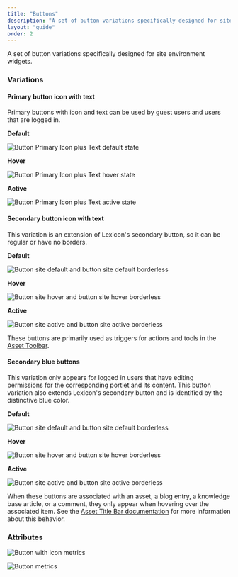 ```yaml
---
title: "Buttons"
description: "A set of button variations specifically designed for site environment widgets."
layout: "guide"
order: 2
---
```


<div class="page-description">A set of button variations specifically designed for site environment widgets.</div>

### Variations

#### Primary button icon with text

Primary buttons with icon and text can be used by guest users and users that are logged in.

**Default**

![Button Primary Icon plus Text default state](/lexicon/images/sites/ButtonSitesPrimaryIconTextDefault.jpg)

**Hover**

![Button Primary Icon plus Text hover state](/lexicon/images/sites/ButtonSItesPrimaryIconTextHover.jpg)

**Active**

![Button Primary Icon plus Text active state](/lexicon/images/sites/ButtonSitesPrimaryIconTextActive.jpg)

#### Secondary button icon with text

This variation is an extension of Lexicon's secondary button, so it can be regular or have no borders.

**Default**

![Button site default and button site default borderless](/lexicon/images/sites/ButtonSitesDefault.jpg)

**Hover**

![Button site hover and button site hover borderless](/lexicon/images/sites/ButtonSitesHover.jpg)

**Active**

![Button site active and button site active borderless](/lexicon/images/sites/ButtonSitesActive.jpg)

These buttons are primarily used as triggers for actions and tools in the [Asset Toolbar](./assetToolbar).

#### Secondary blue buttons

This variation only appears for logged in users that have editing permissions for the corresponding portlet and its content. This button variation also extends Lexicon's secondary button and is identified by the distinctive blue color.

**Default**

![Button site default and button site default borderless](/lexicon/images/sites/ButtonSitesBlueDefault.jpg)

**Hover**

![Button site hover and button site hover borderless](/lexicon/images/sites/ButtonSitesBlueHover.jpg)

**Active**

![Button site active and button site active borderless](/lexicon/images/sites/ButtonSitesBlueActive.jpg)


When these buttons are associated with an asset, a blog entry, a knowledge base article, or a comment, they only appear when hovering over the associated item. See the [Asset Title Bar documentation](./assetTitleBar) for more information about this behavior.

### Attributes

![Button with icon metrics](/lexicon/images/sites/ButtonSitesIconMetrics.jpg)

![Button metrics](/lexicon/images/sites/ButtonSitesMetrics.jpg)
